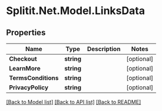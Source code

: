 
# Splitit.Net.Model.LinksData

## Properties

Name | Type | Description | Notes
------------ | ------------- | ------------- | -------------
**Checkout** | **string** |  | [optional] 
**LearnMore** | **string** |  | [optional] 
**TermsConditions** | **string** |  | [optional] 
**PrivacyPolicy** | **string** |  | [optional] 

[[Back to Model list]](../README.md#documentation-for-models)
[[Back to API list]](../README.md#documentation-for-api-endpoints)
[[Back to README]](../README.md)

